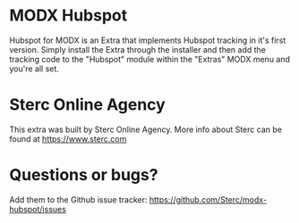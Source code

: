 # MODX Hubspot
 Hubspot for MODX is an Extra that implements Hubspot tracking in it's first version. Simply install the Extra through
 the installer and then add the tracking code to the "Hubspot" module within the "Extras" MODX menu and you're all set.
 
 # Sterc Online Agency
 This extra was built by Sterc Online Agency. More info about Sterc can be found at https://www.sterc.com
 
 # Questions or bugs?
 Add them to the Github issue tracker: https://github.com/Sterc/modx-hubspot/issues